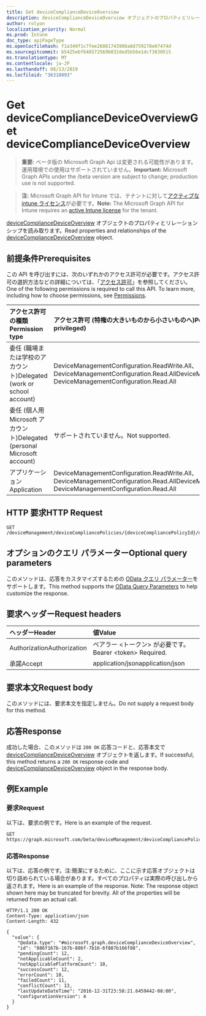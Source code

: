 ```yaml
---
title: Get deviceComplianceDeviceOverview
description: deviceComplianceDeviceOverview オブジェクトのプロパティとリレーションシップを読み取ります。
author: rolyon
localization_priority: Normal
ms.prod: Intune
doc_type: apiPageType
ms.openlocfilehash: f1a349f1c7fee26081743908a8d759278e07474d
ms.sourcegitcommit: b5425ebf648572569b032ded5b56e1dcf3830515
ms.translationtype: MT
ms.contentlocale: ja-JP
ms.lasthandoff: 08/13/2019
ms.locfileid: "36310893"
---
```

# <a name="get-devicecompliancedeviceoverview"></a><span data-ttu-id="df9a6-103">Get deviceComplianceDeviceOverview</span><span class="sxs-lookup"><span data-stu-id="df9a6-103">Get deviceComplianceDeviceOverview</span></span>

> <span data-ttu-id="df9a6-104">**重要:** ベータ版の Microsoft Graph Api は変更される可能性があります。運用環境での使用はサポートされていません。</span><span class="sxs-lookup"><span data-stu-id="df9a6-104">**Important:** Microsoft Graph APIs under the /beta version are subject to change; production use is not supported.</span></span>

> <span data-ttu-id="df9a6-105">**注:** Microsoft Graph API for Intune では、テナントに対して[アクティブな intune ライセンス](https://go.microsoft.com/fwlink/?linkid=839381)が必要です。</span><span class="sxs-lookup"><span data-stu-id="df9a6-105">**Note:** The Microsoft Graph API for Intune requires an [active Intune license](https://go.microsoft.com/fwlink/?linkid=839381) for the tenant.</span></span>

<span data-ttu-id="df9a6-106">[deviceComplianceDeviceOverview](../resources/intune-deviceconfig-devicecompliancedeviceoverview.md) オブジェクトのプロパティとリレーションシップを読み取ります。</span><span class="sxs-lookup"><span data-stu-id="df9a6-106">Read properties and relationships of the [deviceComplianceDeviceOverview](../resources/intune-deviceconfig-devicecompliancedeviceoverview.md) object.</span></span>

## <a name="prerequisites"></a><span data-ttu-id="df9a6-107">前提条件</span><span class="sxs-lookup"><span data-stu-id="df9a6-107">Prerequisites</span></span>
<span data-ttu-id="df9a6-p101">この API を呼び出すには、次のいずれかのアクセス許可が必要です。アクセス許可の選択方法などの詳細については、「[アクセス許可](/graph/permissions-reference)」を参照してください。</span><span class="sxs-lookup"><span data-stu-id="df9a6-p101">One of the following permissions is required to call this API. To learn more, including how to choose permissions, see [Permissions](/graph/permissions-reference).</span></span>

|<span data-ttu-id="df9a6-110">アクセス許可の種類</span><span class="sxs-lookup"><span data-stu-id="df9a6-110">Permission type</span></span>|<span data-ttu-id="df9a6-111">アクセス許可 (特権の大きいものから小さいものへ)</span><span class="sxs-lookup"><span data-stu-id="df9a6-111">Permissions (from most to least privileged)</span></span>|
|:---|:---|
|<span data-ttu-id="df9a6-112">委任 (職場または学校のアカウント)</span><span class="sxs-lookup"><span data-stu-id="df9a6-112">Delegated (work or school account)</span></span>|<span data-ttu-id="df9a6-113">DeviceManagementConfiguration.ReadWrite.All、DeviceManagementConfiguration.Read.All</span><span class="sxs-lookup"><span data-stu-id="df9a6-113">DeviceManagementConfiguration.ReadWrite.All, DeviceManagementConfiguration.Read.All</span></span>|
|<span data-ttu-id="df9a6-114">委任 (個人用 Microsoft アカウント)</span><span class="sxs-lookup"><span data-stu-id="df9a6-114">Delegated (personal Microsoft account)</span></span>|<span data-ttu-id="df9a6-115">サポートされていません。</span><span class="sxs-lookup"><span data-stu-id="df9a6-115">Not supported.</span></span>|
|<span data-ttu-id="df9a6-116">アプリケーション</span><span class="sxs-lookup"><span data-stu-id="df9a6-116">Application</span></span>|<span data-ttu-id="df9a6-117">DeviceManagementConfiguration.ReadWrite.All、DeviceManagementConfiguration.Read.All</span><span class="sxs-lookup"><span data-stu-id="df9a6-117">DeviceManagementConfiguration.ReadWrite.All, DeviceManagementConfiguration.Read.All</span></span>|

## <a name="http-request"></a><span data-ttu-id="df9a6-118">HTTP 要求</span><span class="sxs-lookup"><span data-stu-id="df9a6-118">HTTP Request</span></span>
<!-- {
  "blockType": "ignored"
}
-->
``` http
GET /deviceManagement/deviceCompliancePolicies/{deviceCompliancePolicyId}/deviceStatusOverview
```

## <a name="optional-query-parameters"></a><span data-ttu-id="df9a6-119">オプションのクエリ パラメーター</span><span class="sxs-lookup"><span data-stu-id="df9a6-119">Optional query parameters</span></span>
<span data-ttu-id="df9a6-120">このメソッドは、応答をカスタマイズするための [OData クエリ パラメーター](https://docs.microsoft.com/en-us/graph/query-parameters)をサポートします。</span><span class="sxs-lookup"><span data-stu-id="df9a6-120">This method supports the [OData Query Parameters](https://docs.microsoft.com/en-us/graph/query-parameters) to help customize the response.</span></span>

## <a name="request-headers"></a><span data-ttu-id="df9a6-121">要求ヘッダー</span><span class="sxs-lookup"><span data-stu-id="df9a6-121">Request headers</span></span>
|<span data-ttu-id="df9a6-122">ヘッダー</span><span class="sxs-lookup"><span data-stu-id="df9a6-122">Header</span></span>|<span data-ttu-id="df9a6-123">値</span><span class="sxs-lookup"><span data-stu-id="df9a6-123">Value</span></span>|
|:---|:---|
|<span data-ttu-id="df9a6-124">Authorization</span><span class="sxs-lookup"><span data-stu-id="df9a6-124">Authorization</span></span>|<span data-ttu-id="df9a6-125">ベアラー &lt;トークン&gt; が必要です。</span><span class="sxs-lookup"><span data-stu-id="df9a6-125">Bearer &lt;token&gt; Required.</span></span>|
|<span data-ttu-id="df9a6-126">承諾</span><span class="sxs-lookup"><span data-stu-id="df9a6-126">Accept</span></span>|<span data-ttu-id="df9a6-127">application/json</span><span class="sxs-lookup"><span data-stu-id="df9a6-127">application/json</span></span>|

## <a name="request-body"></a><span data-ttu-id="df9a6-128">要求本文</span><span class="sxs-lookup"><span data-stu-id="df9a6-128">Request body</span></span>
<span data-ttu-id="df9a6-129">このメソッドには、要求本文を指定しません。</span><span class="sxs-lookup"><span data-stu-id="df9a6-129">Do not supply a request body for this method.</span></span>

## <a name="response"></a><span data-ttu-id="df9a6-130">応答</span><span class="sxs-lookup"><span data-stu-id="df9a6-130">Response</span></span>
<span data-ttu-id="df9a6-131">成功した場合、このメソッドは `200 OK` 応答コードと、応答本文で [deviceComplianceDeviceOverview](../resources/intune-deviceconfig-devicecompliancedeviceoverview.md) オブジェクトを返します。</span><span class="sxs-lookup"><span data-stu-id="df9a6-131">If successful, this method returns a `200 OK` response code and [deviceComplianceDeviceOverview](../resources/intune-deviceconfig-devicecompliancedeviceoverview.md) object in the response body.</span></span>

## <a name="example"></a><span data-ttu-id="df9a6-132">例</span><span class="sxs-lookup"><span data-stu-id="df9a6-132">Example</span></span>

### <a name="request"></a><span data-ttu-id="df9a6-133">要求</span><span class="sxs-lookup"><span data-stu-id="df9a6-133">Request</span></span>
<span data-ttu-id="df9a6-134">以下は、要求の例です。</span><span class="sxs-lookup"><span data-stu-id="df9a6-134">Here is an example of the request.</span></span>
``` http
GET https://graph.microsoft.com/beta/deviceManagement/deviceCompliancePolicies/{deviceCompliancePolicyId}/deviceStatusOverview
```

### <a name="response"></a><span data-ttu-id="df9a6-135">応答</span><span class="sxs-lookup"><span data-stu-id="df9a6-135">Response</span></span>
<span data-ttu-id="df9a6-p102">以下は、応答の例です。注:簡潔にするために、ここに示す応答オブジェクトは切り詰められている場合があります。すべてのプロパティは実際の呼び出しから返されます。</span><span class="sxs-lookup"><span data-stu-id="df9a6-p102">Here is an example of the response. Note: The response object shown here may be truncated for brevity. All of the properties will be returned from an actual call.</span></span>
``` http
HTTP/1.1 200 OK
Content-Type: application/json
Content-Length: 432

{
  "value": {
    "@odata.type": "#microsoft.graph.deviceComplianceDeviceOverview",
    "id": "886f167b-167b-886f-7b16-6f887b166f88",
    "pendingCount": 12,
    "notApplicableCount": 2,
    "notApplicablePlatformCount": 10,
    "successCount": 12,
    "errorCount": 10,
    "failedCount": 11,
    "conflictCount": 13,
    "lastUpdateDateTime": "2016-12-31T23:58:21.6459442-08:00",
    "configurationVersion": 4
  }
}
```






